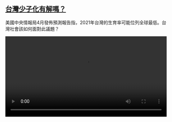<!--1622119628000-->
[台灣少子化有解嗎？](https://www.dw.com/zh/%E5%8F%B0%E7%81%A3%E5%B0%91%E5%AD%90%E5%8C%96%E6%9C%89%E8%A7%A3%E5%97%8E%EF%BC%9F/a-57688309)
------

<p>美國中央情報局4月發佈預測報告指，2021年台灣的生育率可能位列全球最低。台灣社會該如何面對此議題？</small></p><video src="https://tvdownloaddw-a.akamaihd.net/dwtv_video/flv/vdt_zh/2021/bchi210527_001_641d4taiwan-birth-05272021_sd_sor.mp4" controls style="width:100%"></video>
